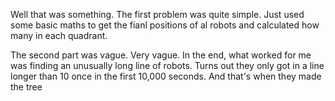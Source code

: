 Well that was something. The first problem was quite simple. Just used some basic maths to get the fianl positions of al robots and calculated how many in each quadrant.

The second part was vague. Very vague. In the end, what worked for me was finding an unusually long line of robots. Turns out they only got in a line longer than 10 once in the first 10,000 seconds. And that's when they made the tree

